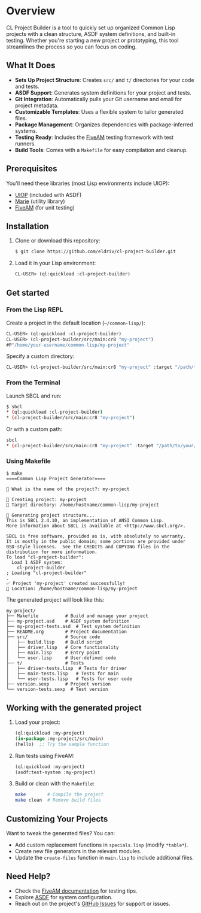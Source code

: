 # Overview
CL Project Builder is a tool to quickly set up organized Common Lisp projects with a clean structure, ASDF system definitions, and built-in testing. Whether you're starting a new project or prototyping, this tool streamlines the process so you can focus on coding.

## What It Does
- **Sets Up Project Structure**: Creates `src/` and `t/` directories for your code and tests.
- **ASDF Support**: Generates system definitions for your project and tests.
- **Git Integration**: Automatically pulls your Git username and email for project metadata.
- **Customizable Templates**: Uses a flexible system to tailor generated files.
- **Package Management**: Organizes dependencies with package-inferred systems.
- **Testing Ready**: Includes the [FiveAM](https://github.com/lispci/fiveam) testing framework with test runners.
- **Build Tools**: Comes with a `Makefile` for easy compilation and cleanup.

## Prerequisites
You'll need these libraries (most Lisp environments include UIOP):
- [UIOP](https://quickref.common-lisp.net/uiop.html) (included with ASDF)
- [Marie](https://github.com/krei-systems/marie/tree/main) (utility library)
- [FiveAM](https://github.com/lispci/fiveam) (for unit testing)

## Installation
1. Clone or download this repository:
   ```bash
   $ git clone https://github.com/eldriv/cl-project-builder.git
   ```
2. Load it in your Lisp environment:
   ```lisp
   CL-USER> (ql:quickload :cl-project-builder)
   ```

## Get started
### From the Lisp REPL
Create a project in the default location (`~/common-lisp/`):
```lisp
CL-USER> (ql:quickload :cl-project-builder)
CL-USER> (cl-project-builder/src/main:cr8 "my-project")
#P"/home/your-username/common-lisp/my-project"
```

Specify a custom directory:
```lisp
CL-USER> (cl-project-builder/src/main:cr8 "my-project" :target "/path/to/your/directory")
```

### From the Terminal
Launch SBCL and run:
```bash
$ sbcl
* (ql:quickload :cl-project-builder)
* (cl-project-builder/src/main:cr8 "my-project")
```
Or with a custom path:
```bash
sbcl
* (cl-project-builder/src/main:cr8 "my-project" :target "/path/to/your/directory")
```

### Using Makefile
```make
$ make
====Common Lisp Project Generator====

📝 What is the name of the project?: my-project

📂 Creating project: my-project
📁 Target directory: /home/hostname/common-lisp/my-project

🔧 Generating project structure...
This is SBCL 2.4.10, an implementation of ANSI Common Lisp.
More information about SBCL is available at <http://www.sbcl.org/>.

SBCL is free software, provided as is, with absolutely no warranty.
It is mostly in the public domain; some portions are provided under
BSD-style licenses.  See the CREDITS and COPYING files in the
distribution for more information.
To load "cl-project-builder":
  Load 1 ASDF system:
    cl-project-builder
; Loading "cl-project-builder"
.
✅ Project 'my-project' created successfully!
📂 Location: /home/hostname/common-lisp/my-project

```
The generated project will look like this:
```
my-project/
├── Makefile          # Build and manage your project
├── my-project.asd    # ASDF system definition
├── my-project-tests.asd  # Test system definition
├── README.org        # Project documentation
├── src/              # Source code
│   ├── build.lisp    # Build script
│   ├── driver.lisp   # Core functionality
│   ├── main.lisp     # Entry point
│   └── user.lisp     # User-defined code
├── t/                # Tests
│   ├── driver-tests.lisp  # Tests for driver
│   ├── main-tests.lisp   # Tests for main
│   └── user-tests.lisp   # Tests for user code
├── version.sexp      # Project version
└── version-tests.sexp  # Test version
```

## Working with the generated project
1. Load your project:
   ```lisp
   (ql:quickload :my-project)
   (in-package :my-project/src/main)
   (hello)  ;; Try the sample function
   ```

2. Run tests using FiveAM:
   ```lisp
   (ql:quickload :my-project)
   (asdf:test-system :my-project)
   ```

3. Build or clean with the `Makefile`:
   ```bash
   make        # Compile the project
   make clean  # Remove build files
   ```

## Customizing Your Projects
Want to tweak the generated files? You can:
- Add custom replacement functions in `specials.lisp` (modify `*table*`).
- Create new file generators in the relevant modules.
- Update the `create-files` function in `main.lisp` to include additional files.

## Need Help?
- Check the [FiveAM documentation](https://github.com/lispci/fiveam) for testing tips.
- Explore [ASDF](https://common-lisp.net/project/asdf/) for system configuration.
- Reach out on the project's [GitHub Issues](https://github.com/eldriv/cl-project-builder/issues) for support or issues.
